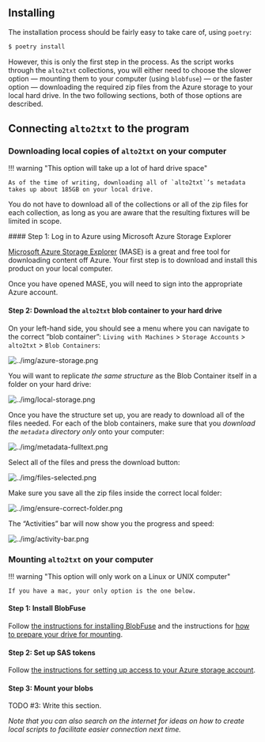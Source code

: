 ## Installing

The installation process should be fairly easy to take care of, using `poetry`:

```sh
$ poetry install
```

However, this is only the first step in the process. As the script works through
the `alto2txt` collections, you will either need to choose the slower option —
mounting them to your computer (using `blobfuse`) — or the faster option —
downloading the required zip files from the Azure storage to your local hard
drive. In the two following sections, both of those options are described.

## Connecting `alto2txt` to the program

### Downloading local copies of `alto2txt` on your computer

!!! warning "This option will take up a lot of hard drive space"

    As of the time of writing, downloading all of `alto2txt`’s metadata takes up about 185GB on your local drive.

You do not have to download all of the collections or all of the zip files for
each collection, as long as you are aware that the resulting fixtures will be
limited in scope.

#### Step 1: Log in to Azure using Microsoft Azure Storage Explorer

[Microsoft Azure Storage Explorer](https://azure.microsoft.com/en-us/products/storage/storage-explorer/)
(MASE) is a great and free tool for downloading content off Azure. Your first
step is to download and install this product on your local computer.

Once you have opened MASE, you will need to sign into the appropriate Azure
account.

#### Step 2: Download the `alto2txt` blob container to your hard drive

On your left-hand side, you should see a menu where you can navigate to the
correct “blob container”: `Living with Machines` > `Storage Accounts` >
`alto2txt` > `Blob Containers`:

![../img/azure-storage.png](../img/azure-storage.png)

You will want to replicate _the same structure_ as the Blob Container itself in
a folder on your hard drive:

![../img/local-storage.png](../img/local-storage.png)

Once you have the structure set up, you are ready to download all of the files
needed. For each of the blob containers, make sure that you _download the
`metadata` directory only_ onto your computer:

![../img/metadata-fulltext.png](../img/metadata-fulltext.png)

Select all of the files and press the download button:

![../img/files-selected.png](../img/files-selected.png)

Make sure you save all the zip files inside the correct local folder:

![../img/ensure-correct-folder.png](../img/ensure-correct-folder.png)

The “Activities” bar will now show you the progress and speed:

![../img/activity-bar.png](../img/activity-bar.png)

### Mounting `alto2txt` on your computer

!!! warning "This option will only work on a Linux or UNIX computer"

    If you have a mac, your only option is the one below.

#### Step 1: Install BlobFuse

Follow
[the instructions for installing BlobFuse](https://learn.microsoft.com/en-us/azure/storage/blobs/storage-how-to-mount-container-linux#install-blobfuse-v1)
and the instructions for
[how to prepare your drive for mounting](https://learn.microsoft.com/en-us/azure/storage/blobs/storage-how-to-mount-container-linux#prepare-for-mounting).

#### Step 2: Set up SAS tokens

Follow
[the instructions for setting up access to your Azure storage account](https://learn.microsoft.com/en-us/azure/storage/blobs/storage-how-to-mount-container-linux#authorize-access-to-your-storage-account).

#### Step 3: Mount your blobs

TODO #3: Write this section.

_Note that you can also search on the internet for ideas on how to create local
scripts to facilitate easier connection next time._
